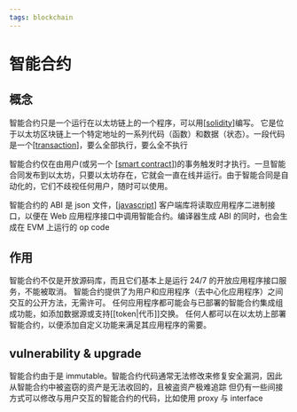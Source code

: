 ```yaml
---
tags: blockchain
---
```

# 智能合约

## 概念

智能合约只是一个运行在以太坊链上的一个程序，可以用[[solidity]]编写。 它是位于以太坊区块链上一个特定地址的一系列代码（函数）和数据（状态）。一段代码是一个[[transaction]]，要么全部执行，要么全不执行

智能合约仅在由用户(或另一个 [[smart contract]])的事务触发时才执行。一旦智能合同发布到以太坊，只要以太坊存在，它就会一直在线并运行。由于智能合同是自动化的，它们不歧视任何用户，随时可以使用。

智能合约的 ABI 是 json 文件，[[javascript]] 客户端库将读取应用程序二进制接口，以便在 Web 应用程序接口中调用智能合约。编译器生成 ABI 的同时，也会生成在 EVM 上运行的 op code

## 作用

智能合约不仅是开放源码库，而且它们基本上是运行 24/7 的开放应用程序接口服务，不能被取消。
智能合约提供了为用户和应用程序（去中心化应用程序）之间交互的公开方法，无需许可。
任何应用程序都可能会与已部署的智能合约集成组成功能，如添加数据源或支持[[token|代币]]交换。
任何人都可以在以太坊上部署智能合约，以便添加自定义功能来满足其应用程序的需要。

## vulnerability & upgrade

智能合约由于是 immutable。智能合约代码通常无法修改来修复安全漏洞，因此从智能合约中被盗窃的资产是无法收回的，且被盗资产极难追踪
但仍有一些间接方式可以修改与用户交互的智能合约的代码，比如使用 proxy 与 interface

[//begin]: # "Autogenerated link references for markdown compatibility"
[solidity]: solidity.md "solidity"
[transaction]: ../../database/transaction.md "transaction"
[smart contract]: <smart contract.md> "智能合约"
[javascript]: ../../javascript/javascript.md "javascript"
[//end]: # "Autogenerated link references"
